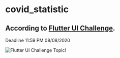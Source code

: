 # covid_statistic


## According to [Flutter UI Challenge](https://www.facebook.com/groups/fluttervietnam/permalink/2709493486044459/).

Deadline 11:59 PM 08/08/2020

![Flutter UI Challenge Topic!](https://scontent.fhph1-1.fna.fbcdn.net/v/t1.0-9/114384274_10224747379418924_234979113902842408_o.jpg?_nc_cat=104&_nc_sid=ca434c&_nc_ohc=9pS06S6cRCYAX9veKjy&_nc_ht=scontent.fhph1-1.fna&oh=00f343b213f751556cbb04ee86dc6d90&oe=5F433B68 "Flutter UI Challenge Topic")

